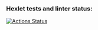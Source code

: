 ### Hexlet tests and linter status:
[![Actions Status](https://github.com/jennet-b/frontend-project-46/actions/workflows/hexlet-check.yml/badge.svg)](https://github.com/jennet-b/frontend-project-46/actions)